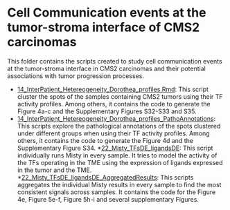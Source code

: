 # Cell Communication events at the tumor-stroma interface of CMS2 carcinomas

This folder contains the scripts created to study cell communication events at the tumor-stroma interface in CMS2 carcinomas and their potential associations with tumor progression processes.


* [14_InterPatient_Hetereogeneity_Dorothea_profiles.Rmd](https://github.com/alberto-valdeolivas/ST_CRC_CMS/blob/main/CellCommunication/14_InterPatient_Hetereogeneity_Dorothea_profiles.Rmd): This script cluster the spots of the samples containing CMS2 tumors using their TF activity profiles. Among others, it contains the code to generate the Figure 4a-c and the Supplementary Figures S32-S33 and S35.
* [14_InterPatient_Hetereogeneity_Dorothea_profiles_PathoAnnotations](https://github.com/alberto-valdeolivas/ST_CRC_CMS/blob/main/CellCommunication/14_InterPatient_Hetereogeneity_Dorothea_profiles_PathoAnnotations.Rmd): This scripts explore the pathological annotations of the spots clustered under different groups when using their TF activity profiles. Among others, it contains the code to generate the Figure 4d and the Supplementary Figure S34. 
*[22_Misty_TFsDE_ligandsDE](https://github.com/alberto-valdeolivas/ST_CRC_CMS/blob/main/CellCommunication/22_Misty_TFsDE_ligandsDE.Rmd): This script individually runs Misty in every sample. It tries to model the activity of the TFs operating in the TME using the expression of ligands expressed in the tumor and the TME. 
*[22_Misty_TFsDE_ligandsDE_AggregatedResults](https://github.com/alberto-valdeolivas/ST_CRC_CMS/blob/main/CellCommunication/22_Misty_TFsDE_ligandsDE_AggregatedResults.Rmd): This scripts aggregates the individual Misty results in every sample to find the most consistent signals across samples. It contains the code for the Figure 4e,  Figure 5e-f, Figure 5h-i and several supplementary Figures. 






